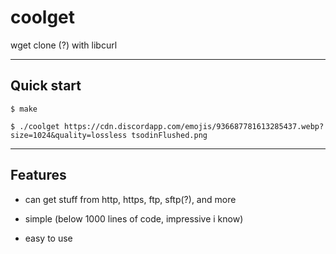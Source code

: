 # coolget

wget clone (?) with libcurl

<hr>

## Quick start

```console
$ make

$ ./coolget https://cdn.discordapp.com/emojis/936687781613285437.webp?size=1024&quality=lossless tsodinFlushed.png
```

<hr>

## Features

- can get stuff from http, https, ftp, sftp(?), and more

- simple (below 1000 lines of code, impressive i know)

- easy to use



